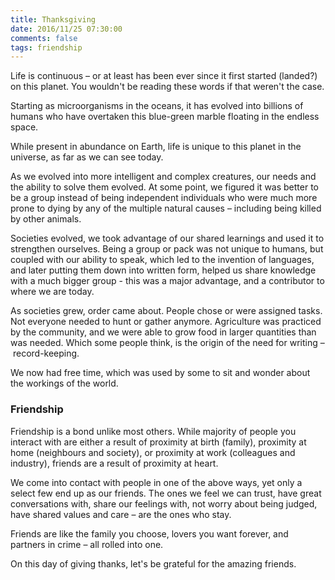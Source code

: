 ```yaml
---
title: Thanksgiving
date: 2016/11/25 07:30:00
comments: false
tags: friendship
---
```

Life is continuous – or at least has been ever since it first started (landed?) on this planet. You wouldn't be reading these words if that weren't the case.<span class="more"></span>

Starting as microorganisms in the oceans, it has evolved into billions of humans who have overtaken this blue-green marble floating in the endless space.

While present in abundance on Earth, life is unique to this planet in the universe, as far as we can see today.

As we evolved into more intelligent and complex creatures, our needs and the ability to solve them evolved. At some point, we figured it was better to be a group instead of being independent individuals who were much more prone to dying by any of the multiple natural causes – including being killed by other animals.

Societies evolved, we took advantage of our shared learnings and used it to strengthen ourselves. Being a group or pack was not unique to humans, but coupled with our ability to speak, which led to the invention of languages, and later putting them down into written form, helped us share knowledge with a much bigger group - this was a major advantage, and a contributor to where we are today.

As societies grew, order came about. People chose or were assigned tasks. Not everyone needed to hunt or gather anymore. Agriculture was practiced by the community, and we were able to grow food in larger quantities than was needed. Which some people think, is the origin of the need for writing – record-keeping.

We now had free time, which was used by some to sit and wonder about the workings of the world.

### Friendship
Friendship is a bond unlike most others. While majority of people you interact with are either a result of proximity at birth (family), proximity at home (neighbours and society), or proximity at work (colleagues and industry), friends are a result of proximity at heart.

We come into contact with people in one of the above ways, yet only a select few end up as our friends. The ones we feel we can trust, have great conversations with, share our feelings with, not worry about being judged, have shared values and care – are the ones who stay.

Friends are like the family you choose, lovers you want forever, and partners in crime – all rolled into one.

On this day of giving thanks, let's be grateful for the amazing friends.

